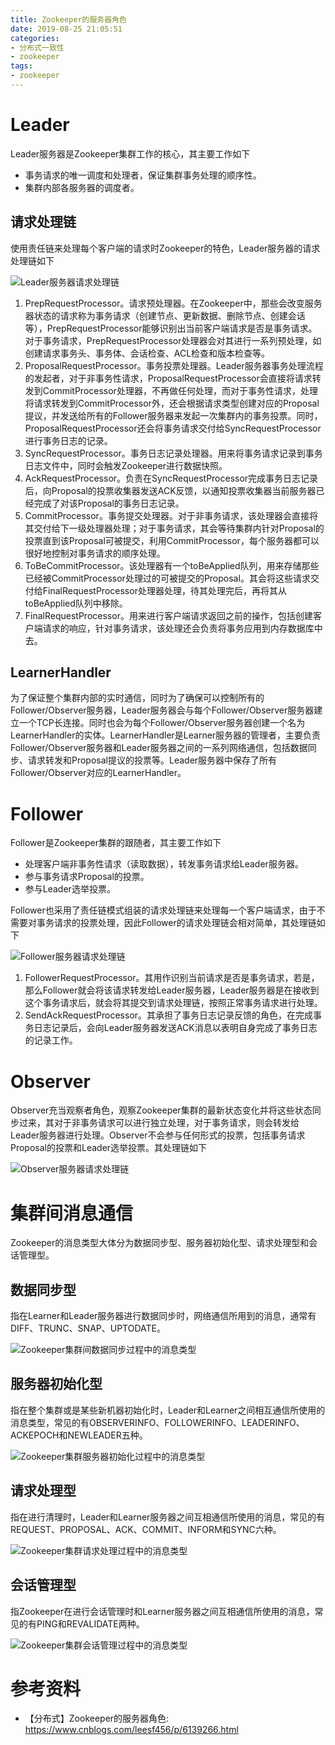 ```yaml
---
title: Zookeeper的服务器角色
date: 2019-08-25 21:05:51
categories: 
- 分布式一致性
- zookeeper
tags:
- zookeeper
---
```


# Leader

Leader服务器是Zookeeper集群工作的核心，其主要工作如下

- 事务请求的唯一调度和处理者，保证集群事务处理的顺序性。
- 集群内部各服务器的调度者。

## 请求处理链

使用责任链来处理每个客户端的请求时Zookeeper的特色，Leader服务器的请求处理链如下

![Leader服务器请求处理链](zookeeper-server-role/616953-20161206203032319-1806823400.png)

1. PrepRequestProcessor。请求预处理器。在Zookeeper中，那些会改变服务器状态的请求称为事务请求（创建节点、更新数据、删除节点、创建会话等），PrepRequestProcessor能够识别出当前客户端请求是否是事务请求。对于事务请求，PrepRequestProcessor处理器会对其进行一系列预处理，如创建请求事务头、事务体、会话检查、ACL检查和版本检查等。
2. ProposalRequestProcessor。事务投票处理器。Leader服务器事务处理流程的发起者，对于非事务性请求，ProposalRequestProcessor会直接将请求转发到CommitProcessor处理器，不再做任何处理，而对于事务性请求，处理将请求转发到CommitProcessor外，还会根据请求类型创建对应的Proposal提议，并发送给所有的Follower服务器来发起一次集群内的事务投票。同时，ProposalRequestProcessor还会将事务请求交付给SyncRequestProcessor进行事务日志的记录。
3. SyncRequestProcessor。事务日志记录处理器。用来将事务请求记录到事务日志文件中，同时会触发Zookeeper进行数据快照。
4. AckRequestProcessor。负责在SyncRequestProcessor完成事务日志记录后，向Proposal的投票收集器发送ACK反馈，以通知投票收集器当前服务器已经完成了对该Proposal的事务日志记录。
5. CommitProcessor。事务提交处理器。对于非事务请求，该处理器会直接将其交付给下一级处理器处理；对于事务请求，其会等待集群内针对Proposal的投票直到该Proposal可被提交，利用CommitProcessor，每个服务器都可以很好地控制对事务请求的顺序处理。
6. ToBeCommitProcessor。该处理器有一个toBeApplied队列，用来存储那些已经被CommitProcessor处理过的可被提交的Proposal。其会将这些请求交付给FinalRequestProcessor处理器处理，待其处理完后，再将其从toBeApplied队列中移除。
7. FinalRequestProcessor。用来进行客户端请求返回之前的操作，包括创建客户端请求的响应，针对事务请求，该处理还会负责将事务应用到内存数据库中去。

## LearnerHandler

为了保证整个集群内部的实时通信，同时为了确保可以控制所有的Follower/Observer服务器，Leader服务器会与每个Follower/Observer服务器建立一个TCP长连接。同时也会为每个Follower/Observer服务器创建一个名为LearnerHandler的实体。LearnerHandler是Learner服务器的管理者，主要负责Follower/Observer服务器和Leader服务器之间的一系列网络通信，包括数据同步、请求转发和Proposal提议的投票等。Leader服务器中保存了所有Follower/Observer对应的LearnerHandler。

# Follower

Follower是Zookeeper集群的跟随者，其主要工作如下

- 处理客户端非事务性请求（读取数据），转发事务请求给Leader服务器。
- 参与事务请求Proposal的投票。
- 参与Leader选举投票。

Follower也采用了责任链模式组装的请求处理链来处理每一个客户端请求，由于不需要对事务请求的投票处理，因此Follower的请求处理链会相对简单，其处理链如下

![Follower服务器请求处理链](zookeeper-server-role/616953-20161206205916319-94850171.png)

1. FollowerRequestProcessor。其用作识别当前请求是否是事务请求，若是，那么Follower就会将该请求转发给Leader服务器，Leader服务器是在接收到这个事务请求后，就会将其提交到请求处理链，按照正常事务请求进行处理。
2. SendAckRequestProcessor。其承担了事务日志记录反馈的角色，在完成事务日志记录后，会向Leader服务器发送ACK消息以表明自身完成了事务日志的记录工作。

# Observer

Observer充当观察者角色，观察Zookeeper集群的最新状态变化并将这些状态同步过来，其对于非事务请求可以进行独立处理，对于事务请求，则会转发给Leader服务器进行处理。Observer不会参与任何形式的投票，包括事务请求Proposal的投票和Leader选举投票。其处理链如下

![Observer服务器请求处理链](zookeeper-server-role/616953-20161206210521179-2100336705.png)

# 集群间消息通信

Zookeeper的消息类型大体分为数据同步型、服务器初始化型、请求处理型和会话管理型。

## 数据同步型

指在Learner和Leader服务器进行数据同步时，网络通信所用到的消息，通常有DIFF、TRUNC、SNAP、UPTODATE。

![Zookeeper集群间数据同步过程中的消息类型](zookeeper-server-role/616953-20161206211659288-380771789.png)

## 服务器初始化型

指在整个集群或是某些新机器初始化时，Leader和Learner之间相互通信所使用的消息类型，常见的有OBSERVERINFO、FOLLOWERINFO、LEADERINFO、ACKEPOCH和NEWLEADER五种。

![Zookeeper集群服务器初始化过程中的消息类型](zookeeper-server-role/616953-20161206213138194-152453727.png)

## 请求处理型

指在进行清理时，Leader和Learner服务器之间互相通信所使用的消息，常见的有REQUEST、PROPOSAL、ACK、COMMIT、INFORM和SYNC六种。

![Zookeeper集群请求处理过程中的消息类型](zookeeper-server-role/616953-20161206214318897-1132940651.png)

## 会话管理型

指Zookeeper在进行会话管理时和Learner服务器之间互相通信所使用的消息，常见的有PING和REVALIDATE两种。

![Zookeeper集群会话管理过程中的消息类型](zookeeper-server-role/616953-20161206215016601-1432875769.png)

# 参考资料

- 【分布式】Zookeeper的服务器角色: https://www.cnblogs.com/leesf456/p/6139266.html